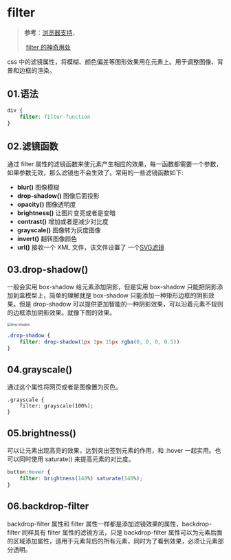 # filter

> **参考**：[浏览器支持](https://www.caniuse.com/?search=filter)，
>
> ​			[filter 的神奇用处](https://juejin.cn/post/6966036468619804679)

css 中的滤镜属性，将模糊、颜色偏差等图形效果用在元素上。用于调整图像、背景和边框的渲染。

## 01.语法

```css
div {
    filter: filter-function
}
```

## 02.滤镜函数

通过 filter 属性的滤镜函数来使元素产生相应的效果，每一函数都需要一个参数，如果参数无效，那么滤镜也不会生效了。常用的一些滤镜函数如下:

- **blur()**    图像模糊
- **drop-shadow()**     图像后面投影
- **opacity()**   图像透明度
- **brightness()**   让图片变亮或者是变暗
- **contrast()**   增加或者是减少对比度
- **grayscale()**   图像转为灰度图像
- **invert()**   翻转图像颜色
- **url()**  接收一个 XML 文件，该文件设置了 一个[SVG滤镜](https://www.cnblogs.com/coco1s/p/14577507.html)

## 03.drop-shadow()

一般会实用 box-shadow 给元素添加阴影，但是实用 box-shadow 只能把阴影添加到盒模型上，简单的理解就是 box-shadow 只能添加一种矩形边框的阴影效果。但是 drop-shadow 可以提供更加智能的一种阴影效果，可以沿着元素不规则的边框添加阴影效果。就像下图的效果。

<img src="https://p3-juejin.byteimg.com/tos-cn-i-k3u1fbpfcp/57c8d1f120724ccca62ca7a66da7c0eb~tplv-k3u1fbpfcp-watermark.awebp" alt="drop-shadow" style="zoom:50%;" />

```css
.drop-shadow {
    filter: drop-shadow(1px 1px 15px rgba(0, 0, 0, 0.5))
}
```

## 04.grayscale()

通过这个属性将网页或者是图像置为灰色。

```
.grayscale {
	filter: grayscale(100%);
}
```

## 05.brightness()

可以让元素出现高亮的效果，达到突出签到元素的作用，和 :hover 一起实用。也可以同时使用 saturate() 来提高元素的对比度。 

```css
button:hover {
    filter: brightness(140%) saturate(140%);
}
```

## 06.backdrop-filter

backdrop-filter 属性和 filter 属性一样都是添加滤镜效果的属性，backdrop-filter 同样具有 filter 属性的滤镜方法，只是 backdrop-filter 属性可以为元素后面的区域添加属性，适用于元素背后的所有元素，同时为了看到效果，必须让元素部分透明。

